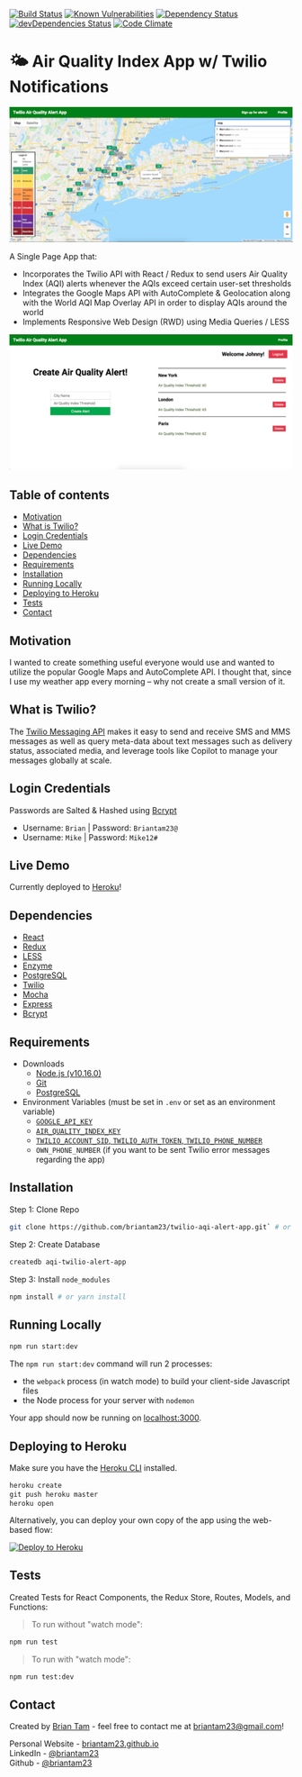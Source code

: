 [![Build Status](https://travis-ci.org/briantam23/twilio-aqi-alert-app.svg?branch=master)](https://travis-ci.org/briantam23/twilio-aqi-alert-app)
[![Known Vulnerabilities](https://app.snyk.io/test/github/briantam23/twilio-aqi-alert-app/badge.svg?targetFile=package.json)](https://app.snyk.io/test/github/briantam23/twilio-aqi-alert-app?targetFile=package.json)
[![Dependency Status](https://david-dm.org/briantam23/twilio-aqi-alert-app.svg)](https://david-dm.org/briantam23/twilio-aqi-alert-app)
[![devDependencies Status](https://david-dm.org/briantam23/twilio-aqi-alert-app/dev-status.svg)](https://david-dm.org/briantam23/twilio-aqi-alert-app?type=dev)
[![Code Climate](https://codeclimate.com/github/briantam23/twilio-aqi-alert-app/badges/gpa.svg)](https://codeclimate.com/github/briantam23/twilio-aqi-alert-app/)


# 🌤 Air Quality Index App w/ Twilio Notifications

![Maps component screenshot](./public/img/open_graph_img.png)

A Single Page App that:

*  Incorporates the Twilio API with React / Redux to send users Air Quality Index (AQI) alerts whenever the AQIs exceed certain user-set thresholds
*  Integrates the Google Maps API with AutoComplete & Geolocation along with the World AQI Map Overlay API in order to display AQIs around the world
*  Implements Responsive Web Design (RWD) using Media Queries / LESS

![Profile page screenshot](./public/img/profile_page_screenshot.png)

## Table of contents
* [Motivation](#motivation)
* [What is Twilio?](#what-is-twilio?)
* [Login Credentials](#login-credentials)
* [Live Demo](#live-demo)
* [Dependencies](#dependencies)
* [Requirements](#requirements)
* [Installation](#installation)
* [Running Locally](#running-locally)
* [Deploying to Heroku](#deploying-to-heroku)
* [Tests](#tests)
* [Contact](#contact)

## Motivation
I wanted to create something useful everyone would use and wanted to utilize the popular Google Maps and AutoComplete API. I thought that, since I use my weather app every morning – why not create a small version of it.

## What is Twilio?
The [Twilio Messaging API](https://www.twilio.com/docs/api) makes it easy to send and receive SMS and MMS messages as well as query meta-data about text messages such as delivery status, associated media, and leverage tools like Copilot to manage your messages globally at scale.

## Login Credentials

Passwords are Salted & Hashed using [Bcrypt](https://www.npmjs.com/package/bcrypt)

* Username: `Brian`  | Password: `Briantam23@`
* Username: `Mike`   | Password: `Mike12#`
<!-- * Username: `Johnny` | Password: `Johnny34&`  -->

## Live Demo

Currently deployed to [Heroku](https://btam-aqi-twilio-alert-app.herokuapp.com/)!

## Dependencies

* [React](https://reactjs.org)
* [Redux](https://redux.js.org)
* [LESS](http://lesscss.org)
* [Enzyme](https://airbnb.io/enzyme)
* [PostgreSQL](https://www.postgresql.org)
* [Twilio](https://www.twilio.com)
* [Mocha](https://mochajs.org)
* [Express](https://expressjs.com)
* [Bcrypt](https://www.npmjs.com/package/bcrypt)

## Requirements

* Downloads
    * [Node.js (v10.16.0)](https://nodejs.org/en/)
    * [Git](https://git-scm.com/downloads)
    * [PostgreSQL](https://www.postgresql.org/download/)
* Environment Variables (must be set in `.env` or set as an environment variable)
    * [`GOOGLE_API_KEY`](https://developers.google.com/maps/documentation/javascript/get-api-key)
    * [`AIR_QUALITY_INDEX_KEY`](http://aqicn.org/api/)
    * [`TWILIO_ACCOUNT_SID`, `TWILIO_AUTH_TOKEN`, `TWILIO_PHONE_NUMBER`](https://www.twilio.com/docs/usage/tutorials/how-to-use-your-free-trial-account)
    * `OWN_PHONE_NUMBER` (if you want to be sent Twilio error messages regarding the app)

## Installation

Step 1: Clone Repo
```sh
git clone https://github.com/briantam23/twilio-aqi-alert-app.git` # or clone your own fork
```

Step 2: Create Database
```sh
createdb aqi-twilio-alert-app
```

Step 3: Install `node_modules`
```sh
npm install # or yarn install
```

## Running Locally

```sh
npm run start:dev
```

The `npm run start:dev` command will run 2 processes:
* the `webpack` process (in watch mode) to build your client-side Javascript files
* the Node process for your server with `nodemon`

Your app should now be running on [localhost:3000](http://localhost:3000).

## Deploying to Heroku

Make sure you have the [Heroku CLI](https://devcenter.heroku.com/articles/heroku-cli) installed.

```
heroku create
git push heroku master
heroku open
```

Alternatively, you can deploy your own copy of the app using the web-based flow:

[![Deploy to Heroku](https://www.herokucdn.com/deploy/button.png)](https://heroku.com/deploy)

## Tests

Created Tests for React Components, the Redux Store, Routes, Models, and Functions:

> To run without "watch mode": 
```sh
npm run test
``` 

> To run with "watch mode":
```sh
npm run test:dev
```

## Contact
Created by [Brian Tam](http://briantam23.github.io) - feel free to contact me at [briantam23@gmail.com](mailto:briantam23@gmail.com)!

Personal Website - [briantam23.github.io](http://briantam23.github.io) <br/>
LinkedIn - [@briantam23](https://linkedin.com/in/briantam23/) <br/>
Github - [@briantam23](https://github.com/briantam23)